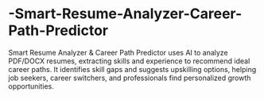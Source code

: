 # -Smart-Resume-Analyzer-Career-Path-Predictor
Smart Resume Analyzer &amp; Career Path Predictor uses AI to analyze PDF/DOCX resumes, extracting skills and experience to recommend ideal career paths. It identifies skill gaps and suggests upskilling options, helping job seekers, career switchers, and professionals find personalized growth opportunities.
